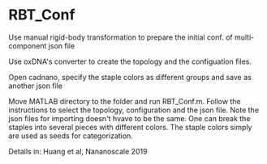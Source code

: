 # RBT_Conf
Use manual rigid-body transformation to prepare the initial conf. of multi-component json file

Use oxDNA's converter to create the topology and the configuation files. 

Open cadnano, specify the staple colors as different groups and save as another json file

Move MATLAB directory to the folder and run RBT_Conf.m. 
Follow the instructions to select the topology, configuration and the json file. Note the json files for importing doesn't hvave to be the same.
One can break the staples into several pieces with different colors. The staple colors simply are used as seeds for categorization.

Details in: Huang et al, Nananoscale 2019 
